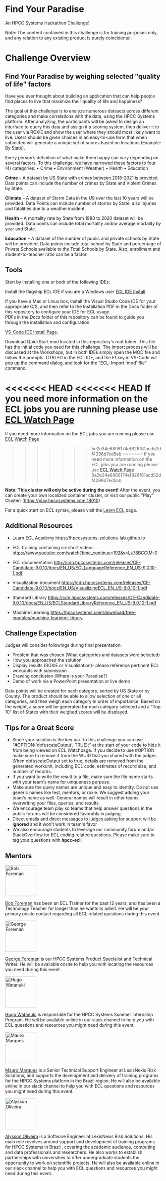 # Find Your Paradise

An HPCC Systems Hackathon Challenge!

Note: The content contained in this challenge is for training purposes only, and any relation to any existing product is purely coincidental.

# Challenge Overview

## Find Your Paradise by weighing selected "quality of life" factors

Have you ever thought about building an application that can help people find places to live that maximize their quality of life and happiness?

The goal of this challenge is to analyze numerous datasets across different categories and make correlations with the data, using the HPCC Systems platform. After analyzing, the participants will be asked to design an interface to query this data and assign it a scoring system, then deliver it to the user via ROXIE and show the user where they should most likely want to live. Users should be given choices in an easy-to-use form that when submitted will generate a unique set of scores based on locations (Example: By State).

Every person’s definition of what make them happy can vary depending on several factors. To this challenge, we have narrowed these factors to four (4) categories:
•	Crime 
•	Environment (Weather)
•	Health 
•	Education

**Crime** – A dataset by US State with crimes between 2018-2021 is provided. Data points can include the number of crimes by State and Violent Crimes by State.

**Climate** – A dataset of Storm Data in the US over the last 10 years will be provided. Data Points can include number of storms by State, also injuries and fatalities due to a weather incident.

**Health** – A mortality rate by State from 1980 to 2020 dataset will be provided. Data points can include total mortality and/or average mortality by year and State.

**Education** – A dataset of the number of public and private schools by State will be provided. Data points include total school by State and percentage of Private Schools available to the Total Schools by State. Also, enrollment and student-to-teacher ratio can be a factor.  

## Tools

Start by installing one or both of the following IDEs: 

Install the flagship ECL IDE if you are a Windows user [ECL IDE Install](https://hpccsystems.com/download/#h-bare-metal-non-containerized-platform).

If you have a Mac or Linux box, install the Visual Studio Code IDE for your appropriate O/S, and then refer to the Installation PDF in the Docs folder of this repository to configure your IDE for ECL usage.  
PDFs in the Docs folder of this repository can be found to guide you through the installation and configuration.

[VS-Code IDE Install Page](https://code.visualstudio.com/download).

Download QuickStart.mod located in this repository's root folder. This file has the initial code you need for this challenge. 
The import process will be discussed at the Workshops, but in both IDEs simply open the MOD file and follow the prompts. CTRL+O in the ECL IDE, and the F1 key in VS-Code will pop up the command dialog, and look for the "ECL: Import 'mod' file" command. 

<<<<<<< HEAD
<<<<<<< HEAD
If you need more information on the ECL jobs you are running please use [ECL Watch Page](http://training.us-hpccsystems-dev.azure.lnrsg.io:8010/)
=======
If you need more information on the ECL jobs you are running please use [ECL Watch Page](http://3.96.252.215:8010)
>>>>>>> 5e2e34e6806174ef826f81acd52df4396d7ed5ab
=======
If you need more information on the ECL jobs you are running please use [ECL Watch Page](http://3.96.252.215:8010)
>>>>>>> 5e2e34e6806174ef826f81acd52df4396d7ed5ab

**Note: This cluster will only be active during the event!** After the event, you can create your own localized container cluster, or visit our public "Play" Cluster: (https://play.hpccsystems.com:18010) 

For a quick start on ECL syntax, please visit the [Learn ECL](https://hpccsystems-solutions-lab.github.io/) page. 

## Additional Resources

- Learn ECL Academy
https://hpccsystems-solutions-lab.github.io

- ECL training containing six short videos
https://www.youtube.com/watch?time_continue=192&v=Lk78BCCtM-0

- ECL documentation
http://cdn.hpccsystems.com/releases/CE-Candidate-9.0.10/docs/EN_US/ECLLanguageReference_EN_US-9.0.10-1.pdf

- Visualization document
https://cdn.hpccsystems.com/releases/CE-Candidate-9.0.10/docs/EN_US/VisualizingECL_EN_US-9.0.10-1.pdf

- Standard Library
https://cdn.hpccsystems.com/releases/CE-Candidate-9.0.10/docs/EN_US/ECLStandardLibraryReference_EN_US-9.0.10-1.pdf

- Machine Learning
https://hpccsystems.com/download/free-modules/machine-learning-library


## Challenge Expectation

Judges will consider followings during final presentation:

- Problem that was chosen (What categories and datasets were selected)
- How you approached the solution
- Display results (ROXIE or Visualization)- please reference pertinent ECL workunits with submission 
- Drawing conclusion (Where is your Paradise?)
- Demo of work via a PowerPoint presentation or live demo

Data points will be created for each category, sorted by US State or by County. The product should be able to allow selection of one or all categories, and then weigh each category in order of importance. Based on the weight, a score will be generated for each category selected and a "Top 10" list of States with their weighed scores will be displayed.

## Tips for a Great Score

- Since your solution is the key part to this challenge you can use "#OPTION('obfuscateOutput', TRUE);" at the start of your code to hide it from being viewed on ECL Watchpage. If you decide to use #OPTION make sure to remove if from the WUID that you shared with the judges. When obfuscateOutput set to true, details are removed from the generated workunit, including ECL code, estimates of record size, and number of records.
- If you want to write the result to a file, make sure the file name starts with your team's name for uniqueness purpose.
- Make sure the query names are unique and easy to identify. Do not use generic names like test, mentors, or roxie. We suggest adding your team's name as well. General names will result in other teams overwriting your files, queries, and results
- We encourage team play so teams that help answer questions in the public forums will be considered favorably in judging.
- Direct emails and direct messages to judges asking for support will be **ignored** and it won't work in team's favor
- We also encourage students to leverage our community forum and/or StackOverflow for ECL coding related questions. Please make sure to tag your questions with **hpcc-ecl**.

## Mentors

<div class="mentors">

<div>
<img src="./Images/Bob.png" alt="Bob Foreman" width="100" height="100" />
<p><a href = "mailto: robert.foreman@lexisnexisrisk.com">Bob Foreman</a> has been an ECL Trainer for the past 12 years, and has been a Technology Teacher for longer than he wants to admit. He will be your primary onsite contact regarding all ECL related questions during this event.</p>
</div>

<div>
<img src="./Images/George.png" alt="George Foreman" width="100" />
<p><a href = "mailto: george.foreman@lexisnexisrisk.com">George Foreman</a> is our HPCC Systems Product Specialist and Technical Writer. He will be available onsite to help you with locating the resources you need during this event.</p>
</div>

<div>
<img src="./Images/Hugo.jpg" alt="Hugo Watanuki" width="100" />
<p><a href = "mailto: hugo.watanuki@lexisnexisrisk.com">Hugo Watanuki</a> is responsible for the HPCC Systems Summer Internship Program. He will be available online in our slack channel to help you with ECL questions and resources you might need during this event.</p>
</div>

<div>
<img src="./Images/MauroDM.jpg" alt="Mauro Marques" width="100" />
<p><a href = "mailto: mauro.marques@lexisnexisrisk.com">Mauro Marques</a> is a Senior Technical Support Engineer at LexisNexis Risk Solutions, and supports the development and delivery of training programs for the HPCC Systems platform in the Brazil region. He will also be available online in our slack channel to help you with ECL questions and resources you might need during this event.</p>
</div>

<div>
<img src="./Images/Alysson.png" alt="Alysson Oliveira" width="100" />
<p><a href = "mailto: alysson.oliveira@lexisnexisrisk.com">Alysson Oliveira</a> is a Software Engineer at LexisNexis Risk Solutions. His main role revolves around support and development of training programs for HPCC Systems in Brazil , covering the academic audience, computing and data professionals and researchers. He also works to establish partnerships with universities to offer undergraduate students the opportunity to work on scientific projects. He will also be available online in our slack channel to help you with ECL questions and resources you might need during this event.</p>
</div>
<div></div>
</div>

